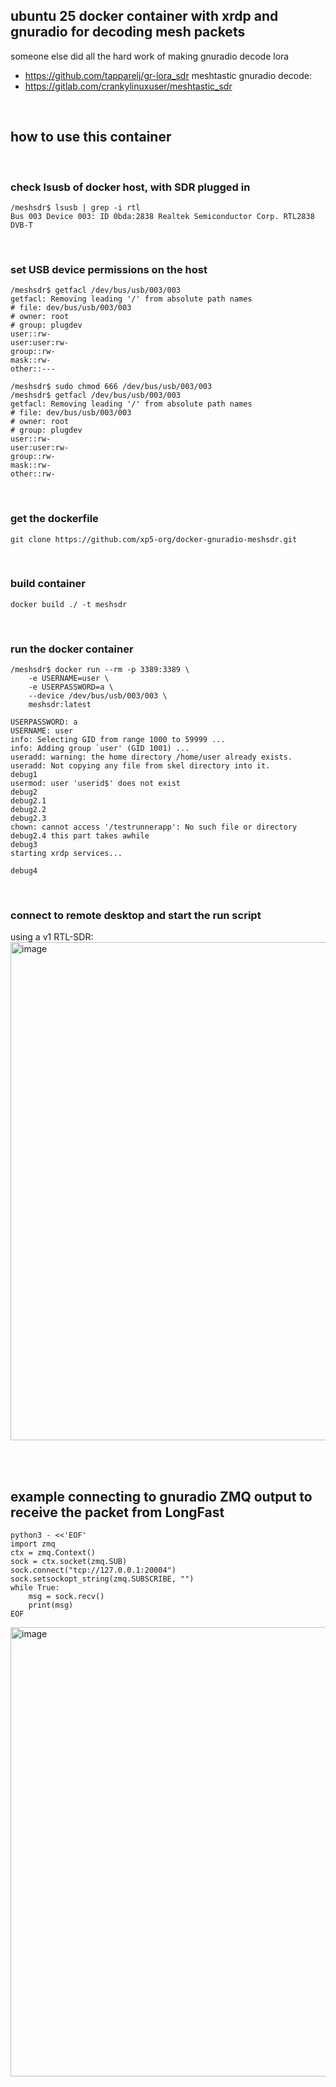 ## ubuntu 25 docker container with xrdp and gnuradio for decoding mesh packets

someone else did all the hard work of making 
gnuradio decode lora 
- https://github.com/tapparelj/gr-lora_sdr
meshtastic gnuradio decode:
- https://gitlab.com/crankylinuxuser/meshtastic_sdr 


<br>


## how to use this container

<br>

### check lsusb of docker host, with SDR plugged in
```
/meshsdr$ lsusb | grep -i rtl
Bus 003 Device 003: ID 0bda:2838 Realtek Semiconductor Corp. RTL2838 DVB-T
```
<br>

### set USB device permissions on the host

```
/meshsdr$ getfacl /dev/bus/usb/003/003
getfacl: Removing leading '/' from absolute path names
# file: dev/bus/usb/003/003
# owner: root
# group: plugdev
user::rw-
user:user:rw-
group::rw-
mask::rw-
other::---

/meshsdr$ sudo chmod 666 /dev/bus/usb/003/003
/meshsdr$ getfacl /dev/bus/usb/003/003
getfacl: Removing leading '/' from absolute path names
# file: dev/bus/usb/003/003
# owner: root
# group: plugdev
user::rw-
user:user:rw-
group::rw-
mask::rw-
other::rw-
```
<br>

### get the dockerfile

```
git clone https://github.com/xp5-org/docker-gnuradio-meshsdr.git
```
<br>

### build container

```
docker build ./ -t meshsdr
```
<br>

### run the docker container 

```
/meshsdr$ docker run --rm -p 3389:3389 \
    -e USERNAME=user \
    -e USERPASSWORD=a \
    --device /dev/bus/usb/003/003 \
    meshsdr:latest

USERPASSWORD: a
USERNAME: user
info: Selecting GID from range 1000 to 59999 ...
info: Adding group `user' (GID 1001) ...
useradd: warning: the home directory /home/user already exists.
useradd: Not copying any file from skel directory into it.
debug1
usermod: user 'userid$' does not exist
debug2
debug2.1
debug2.2
debug2.3
chown: cannot access '/testrunnerapp': No such file or directory
debug2.4 this part takes awhile
debug3
starting xrdp services...

debug4
```

<br>

### connect to remote desktop and start the run script 

using a v1 RTL-SDR:
<img width="1021" height="797" alt="image" src="https://github.com/user-attachments/assets/8cdbbbdb-fdb3-40a8-9f0a-14b9a135a638" />


<br>
<br>

## example connecting to gnuradio ZMQ output to receive the packet from LongFast

```
python3 - <<'EOF'
import zmq
ctx = zmq.Context()
sock = ctx.socket(zmq.SUB)
sock.connect("tcp://127.0.0.1:20004")
sock.setsockopt_string(zmq.SUBSCRIBE, "")
while True:
    msg = sock.recv()
    print(msg)
EOF
```

<img width="1277" height="719" alt="image" src="https://github.com/user-attachments/assets/04b6e35f-1d8b-41de-bfbf-3fc4d0cac606" />

